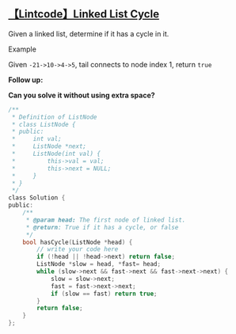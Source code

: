 ## [【Lintcode】Linked List Cycle](http://www.lintcode.com/en/problem/linked-list-cycle/)

Given a linked list, determine if it has a cycle in it.

Example

Given `-21->10->4->5`, tail connects to node index 1, return `true`

**Follow up:**

**Can you solve it without using extra space?**

```c
/**
 * Definition of ListNode
 * class ListNode {
 * public:
 *     int val;
 *     ListNode *next;
 *     ListNode(int val) {
 *         this->val = val;
 *         this->next = NULL;
 *     }
 * }
 */
class Solution {
public:
    /**
     * @param head: The first node of linked list.
     * @return: True if it has a cycle, or false
     */
    bool hasCycle(ListNode *head) {
        // write your code here
        if (!head || !head->next) return false;
        ListNode *slow = head, *fast= head;
        while (slow->next && fast->next && fast->next->next) {
            slow = slow->next;
            fast = fast->next->next;
            if (slow == fast) return true;
        }
        return false;
    }
};
```